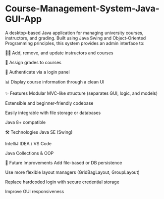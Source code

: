 # Course-Management-System-Java-GUI-App
A desktop-based Java application for managing university courses, instructors, and grading. Built using Java Swing and Object-Oriented Programming principles, this system provides an admin interface to:

👨‍🏫 Add, remove, and update instructors and courses

📝 Assign grades to courses

🔐 Authenticate via a login panel

📊 Display course information through a clean UI

✨ Features
Modular MVC-like structure (separates GUI, logic, and models)

Extensible and beginner-friendly codebase

Easily integrable with file storage or databases

Java 8+ compatible

🛠️ Technologies
Java SE (Swing)

IntelliJ IDEA / VS Code

Java Collections & OOP

🚀 Future Improvements
Add file-based or DB persistence

Use more flexible layout managers (GridBagLayout, GroupLayout)

Replace hardcoded login with secure credential storage

Improve GUI responsiveness
